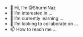 - 👋 Hi, I’m @ShurmiNaz
- 👀 I’m interested in ...
- 🌱 I’m currently learning ...
- 💞️ I’m looking to collaborate on ...
- 📫 How to reach me ...

<!---
ShurmiNaz/ShurmiNaz is a ✨ special ✨ repository because its `README.md` (this file) appears on your GitHub profile.
You can click the Preview link to take a look at your changes.
--->
